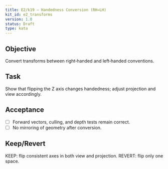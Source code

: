 ```yaml
---
title: E2/k19 — Handedness Conversion (RH↔LH)
kit_id: e2_transforms
version: 1.0
status: Draft
type: kata
---
```

## Objective
Convert transforms between right‑handed and left‑handed conventions.
## Task
Show that flipping the Z axis changes handedness; adjust projection and view accordingly.
## Acceptance
- [ ] Forward vectors, culling, and depth tests remain correct.
- [ ] No mirroring of geometry after conversion.
## Keep/Revert
KEEP: flip consistent axes in both view and projection. REVERT: flip only one space.